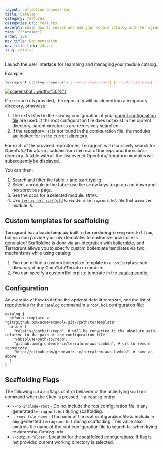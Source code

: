 ```yaml
---
layout: collection-browser-doc
title: Catalog
category: features
categories_url: features
excerpt: Learn how to search and use your module catalog with Terragrunt.
tags: ["catalog"]
order: 206
nav_title: Documentation
nav_title_link: /docs/
slug: catalog
---
```


Launch the user interface for searching and managing your module catalog.

Example:

```bash
terragrunt catalog <repo-url> [--no-include-root] [--root-file-name] [--output-folder]
```

[![screenshot](/assets/img/screenshots/catalog-screenshot.png){: width="50%" }](https://terragrunt.gruntwork.io/assets/img/screenshots/catalog-screenshot.png)

If `<repo-url>` is provided, the repository will be cloned into a temporary directory, otherwise:

1. The `urls` listed in the `catalog` configuration of your [parent configuration file](#configuration) are used. If the root configuration file does not exist in the current directory, parent directories are recursively searched.
1. If the repository list is not found in the configuration file, the modules are looked for in the current directory.

For each of the provided repositories, Terragrunt will recursively search for OpenTofu/Terraform modules from the root of the repo and the `modules` directory. A table with all the discovered OpenTofu/Terraform modules will subsequently be displayed.

You can then:

1. Search and filter the table: `/` and start typing.
1. Select a module in the table: use the arrow keys to go up and down and next/previous page.
1. See the docs for a selected module: `ENTER`.
1. Use [`terragrunt scaffold`]({{site.baseurl}}/docs/features/scaffold/) to render a `terragrunt.hcl` file that uses the module: `S`.

## Custom templates for scaffolding

Terragrunt has a basic template built-in for rendering `terragrunt.hcl` files, but you can provide your own templates to customize how code is generated! Scaffolding is done via an integration with [boilerplate](https://github.com/gruntwork-io/boilerplate), and Terragrunt allows you to specify custom boilerplate templates via two mechanisms while using catalog:

1. You can define a custom Boilerplate template in a `.boilerplate` sub-directory of any OpenTofu/Terraform module.
1. You can specify a custom Boilerplate template in the [catalog config](#configuration).

## Configuration

An example of how to define the optional default template, and the list of repositories for the `catalog` command in a `root.hcl` configuration file:

``` hcl
catalog {
  default_template = "git@github.com/acme/example.git//path/to/template"
  urls = [
    "relative/path/to/repo", # will be converted to the absolute path, relative to the path of the configuration file.
    "/absolute/path/to/repo",
    "github.com/gruntwork-io/terraform-aws-lambda", # url to remote repository
    "http://github.com/gruntwork-io/terraform-aws-lambda", # same as above
  ]
}
```

## Scaffolding Flags

The following `catalog` flags control behavior of the underlying `scaffold` command when the `S` key is pressed in a catalog entry:

- `--no-include-root` - Do not include the root configuration file in any generated `terragrunt.hcl` during scaffolding.
- `--root-file-name` - The name of the root configuration file to include in any generated `terragrunt.hcl` during scaffolding. This value also controls the name of the root configuration file to search for when trying to determine Catalog urls.
- `--output-folder` - Location for the scaffolded configurations. If flag is not provided current working directory is selected.
